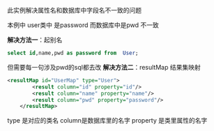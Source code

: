 
此实例解决属性名和数据库中字段名不一致的问题

本例中 user类中 是password 而数据库中是pwd
不一致

**解决方法一**：起别名
```sql
select id,name,pwd as password from  User;

```
但需要每一句涉及pwd的sql都去改
**解决方法二**：resultMap
结果集映射

```xml
<resultMap id="UserMap" type="User">
        <result column="id" property="id"/>
        <result column="name" property="name"/>
        <result column="pwd" property="password"/>
    </resultMap>
```
type 是对应的类名 
column是数据库里的名字 property 是类里属性的名字




